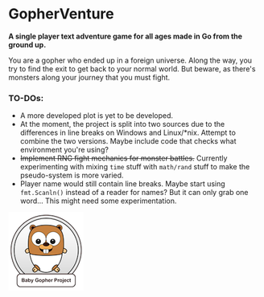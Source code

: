 # GopherVenture
__A single player text adventure game for all ages
made in Go from the ground up.__

You are a gopher who ended up in a foreign universe.
Along the way, you try to find the exit to get back to
your normal world. But beware, as there's monsters along
your journey that you must fight.

### TO-DOs:
* A more developed plot is yet to be developed.
* At the moment, the project is split into two sources
due to the differences in line breaks on Windows and
Linux/*nix. Attempt to combine the two versions. Maybe
include code that checks what environment you're using?
* ~~Implement RNG fight mechanics for monster battles.~~
Currently experimenting with mixing `time` stuff with
`math/rand` stuff to make the pseudo-system is more varied.
* Player name would still contain line breaks.
Maybe start using `fmt.Scanln()` instead of a reader for
names? But it can only grab one word... This might need
some experimentation.

[![baby-gopher](https://raw.githubusercontent.com/drnic/babygopher-site/gh-pages/images/babygopher-badge.png)](http://www.babygopher.org)